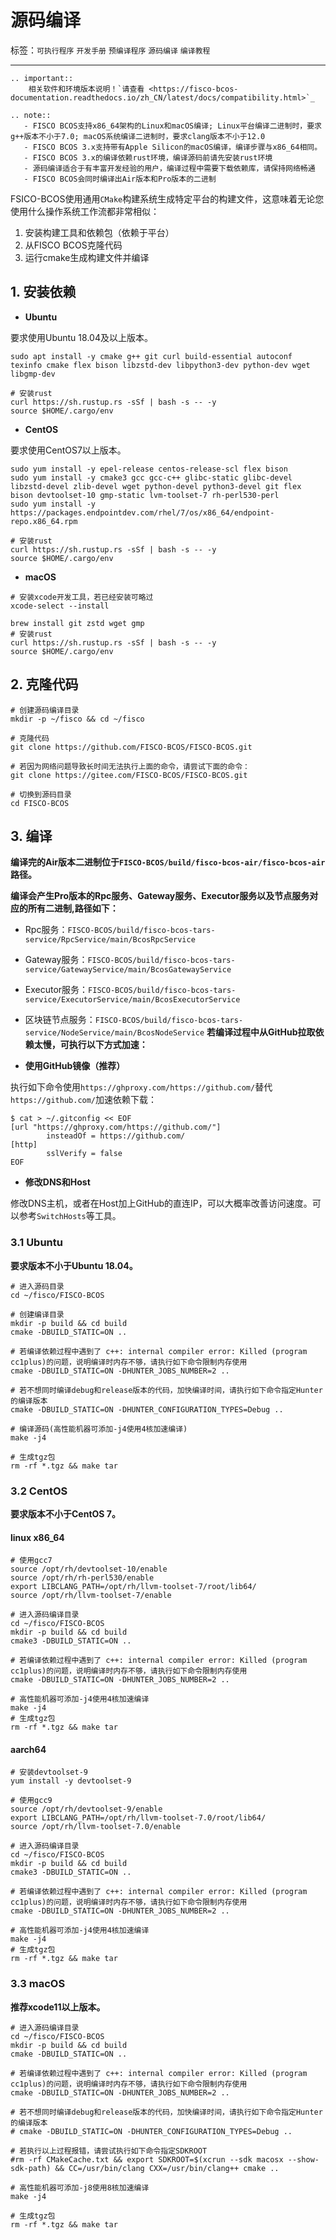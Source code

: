 # 源码编译

标签：``可执行程序`` ``开发手册`` ``预编译程序`` ``源码编译`` ``编译教程``

----------

```eval_rst
.. important::
    相关软件和环境版本说明！`请查看 <https://fisco-bcos-documentation.readthedocs.io/zh_CN/latest/docs/compatibility.html>`_
```

```eval_rst
.. note::
   - FISCO BCOS支持x86_64架构的Linux和macOS编译; Linux平台编译二进制时，要求g++版本不小于7.0; macOS系统编译二进制时，要求clang版本不小于12.0
   - FISCO BCOS 3.x支持带有Apple Silicon的macOS编译，编译步骤与x86_64相同。
   - FISCO BCOS 3.x的编译依赖rust环境，编译源码前请先安装rust环境
   - 源码编译适合于有丰富开发经验的用户，编译过程中需要下载依赖库，请保持网络畅通
   - FISCO BCOS会同时编译出Air版本和Pro版本的二进制
```

FSICO-BCOS使用通用`CMake`构建系统生成特定平台的构建文件，这意味着无论您使用什么操作系统工作流都非常相似：

1. 安装构建工具和依赖包（依赖于平台）
2. 从FISCO BCOS克隆代码
3. 运行cmake生成构建文件并编译

## 1. 安装依赖

- **Ubuntu**

要求使用Ubuntu 18.04及以上版本。

```shell
sudo apt install -y cmake g++ git curl build-essential autoconf texinfo cmake flex bison libzstd-dev libpython3-dev python-dev wget libgmp-dev

# 安装rust
curl https://sh.rustup.rs -sSf | bash -s -- -y
source $HOME/.cargo/env
```

- **CentOS**

要求使用CentOS7以上版本。

```shell
sudo yum install -y epel-release centos-release-scl flex bison
sudo yum install -y cmake3 gcc gcc-c++ glibc-static glibc-devel libzstd-devel zlib-devel wget python-devel python3-devel git flex bison devtoolset-10 gmp-static lvm-toolset-7 rh-perl530-perl
sudo yum install -y https://packages.endpointdev.com/rhel/7/os/x86_64/endpoint-repo.x86_64.rpm

# 安装rust
curl https://sh.rustup.rs -sSf | bash -s -- -y
source $HOME/.cargo/env
```

- **macOS**

```shell
# 安装xcode开发工具，若已经安装可略过
xcode-select --install

brew install git zstd wget gmp
# 安装rust
curl https://sh.rustup.rs -sSf | bash -s -- -y
source $HOME/.cargo/env
```

## 2. 克隆代码

```shell
# 创建源码编译目录
mkdir -p ~/fisco && cd ~/fisco

# 克隆代码
git clone https://github.com/FISCO-BCOS/FISCO-BCOS.git

# 若因为网络问题导致长时间无法执行上面的命令，请尝试下面的命令：
git clone https://gitee.com/FISCO-BCOS/FISCO-BCOS.git

# 切换到源码目录
cd FISCO-BCOS
```

## 3. 编译

**编译完的Air版本二进制位于`FISCO-BCOS/build/fisco-bcos-air/fisco-bcos-air`路径。**

**编译会产生Pro版本的Rpc服务、Gateway服务、Executor服务以及节点服务对应的所有二进制,路径如下：**

- Rpc服务：`FISCO-BCOS/build/fisco-bcos-tars-service/RpcService/main/BcosRpcService`
- Gateway服务：`FISCO-BCOS/build/fisco-bcos-tars-service/GatewayService/main/BcosGatewayService`
- Executor服务：`FISCO-BCOS/build/fisco-bcos-tars-service/ExecutorService/main/BcosExecutorService`
- 区块链节点服务：`FISCO-BCOS/build/fisco-bcos-tars-service/NodeService/main/BcosNodeService`
**若编译过程中从GitHub拉取依赖太慢，可执行以下方式加速：**

- **使用GitHub镜像（推荐）**
  
执行如下命令使用`https://ghproxy.com/https://github.com/`替代`https://github.com/`加速依赖下载：

```shell
$ cat > ~/.gitconfig << EOF
[url "https://ghproxy.com/https://github.com/"]
        insteadOf = https://github.com/
[http]
        sslVerify = false
EOF
```

- **修改DNS和Host**

修改DNS主机，或者在Host加上GitHub的直连IP，可以大概率改善访问速度。可以参考`SwitchHosts`等工具。

### 3.1 Ubuntu

**要求版本不小于Ubuntu 18.04。**

```shell
# 进入源码目录
cd ~/fisco/FISCO-BCOS

# 创建编译目录
mkdir -p build && cd build
cmake -DBUILD_STATIC=ON ..

# 若编译依赖过程中遇到了 c++: internal compiler error: Killed (program cc1plus)的问题，说明编译时内存不够，请执行如下命令限制内存使用
cmake -DBUILD_STATIC=ON -DHUNTER_JOBS_NUMBER=2 ..

# 若不想同时编译debug和release版本的代码，加快编译时间，请执行如下命令指定Hunter的编译版本
cmake -DBUILD_STATIC=ON -DHUNTER_CONFIGURATION_TYPES=Debug ..

# 编译源码(高性能机器可添加-j4使用4核加速编译)
make -j4

# 生成tgz包
rm -rf *.tgz && make tar
```

### 3.2 CentOS

**要求版本不小于CentOS 7。**

#### linux x86_64

```shell
# 使用gcc7
source /opt/rh/devtoolset-10/enable
source /opt/rh/rh-perl530/enable
export LIBCLANG_PATH=/opt/rh/llvm-toolset-7/root/lib64/
source /opt/rh/llvm-toolset-7/enable

# 进入源码编译目录
cd ~/fisco/FISCO-BCOS
mkdir -p build && cd build
cmake3 -DBUILD_STATIC=ON ..

# 若编译依赖过程中遇到了 c++: internal compiler error: Killed (program cc1plus)的问题，说明编译时内存不够，请执行如下命令限制内存使用
cmake -DBUILD_STATIC=ON -DHUNTER_JOBS_NUMBER=2 ..

# 高性能机器可添加-j4使用4核加速编译
make -j4
# 生成tgz包
rm -rf *.tgz && make tar
```

#### aarch64

```shell
# 安装devtoolset-9
yum install -y devtoolset-9

# 使用gcc9
source /opt/rh/devtoolset-9/enable
export LIBCLANG_PATH=/opt/rh/llvm-toolset-7.0/root/lib64/
source /opt/rh/llvm-toolset-7.0/enable

# 进入源码编译目录
cd ~/fisco/FISCO-BCOS
mkdir -p build && cd build
cmake3 -DBUILD_STATIC=ON ..

# 若编译依赖过程中遇到了 c++: internal compiler error: Killed (program cc1plus)的问题，说明编译时内存不够，请执行如下命令限制内存使用
cmake -DBUILD_STATIC=ON -DHUNTER_JOBS_NUMBER=2 ..

# 高性能机器可添加-j4使用4核加速编译
make -j4
# 生成tgz包
rm -rf *.tgz && make tar
```

### 3.3 macOS

**推荐xcode11以上版本。**

```shell
# 进入源码编译目录
cd ~/fisco/FISCO-BCOS
mkdir -p build && cd build
cmake -DBUILD_STATIC=ON ..

# 若编译依赖过程中遇到了 c++: internal compiler error: Killed (program cc1plus)的问题，说明编译时内存不够，请执行如下命令限制内存使用
cmake -DBUILD_STATIC=ON -DHUNTER_JOBS_NUMBER=2 ..

# 若不想同时编译debug和release版本的代码，加快编译时间，请执行如下命令指定Hunter的编译版本
# cmake -DBUILD_STATIC=ON -DHUNTER_CONFIGURATION_TYPES=Debug ..

# 若执行以上过程报错，请尝试执行如下命令指定SDKROOT
#rm -rf CMakeCache.txt && export SDKROOT=$(xcrun --sdk macosx --show-sdk-path) && CC=/usr/bin/clang CXX=/usr/bin/clang++ cmake ..

# 高性能机器可添加-j8使用8核加速编译
make -j4

# 生成tgz包
rm -rf *.tgz && make tar
```
